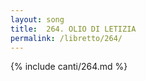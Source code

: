 ```yaml
---
layout: song
title:  264. OLIO DI LETIZIA
permalink: /libretto/264/
---
```

{% include canti/264.md %}   